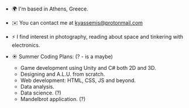 * 🌍  I'm based in Athens, Greece.
* ✉️  You can contact me at [kyassemis@protonmail.com](mailto:kyassemis@protonmail.com)
* ⚡  I find interest in photography, reading about space and tinkering with electronics.

* ☀  Summer Coding Plans: (? - is a maybe)
    * Game development using Unity and C# both 2D and 3D.
    * Designing and A.L.U. from scratch.
    * Web development: HTML, CSS, JS and beyond.
    * Data analysis.
    * Data science. (?)
    * Mandelbrot application. (?)
    

